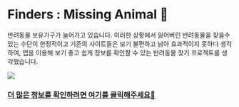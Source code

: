# Finders : Missing Animal 🐾
반려동물 보유가구가 늘어가고 있습니다. 
이러한 상황에서 잃어버린 반려동물을 찾을수 있는 수단이 한정적이고 기존의 사이트들은 보기 불편하고 낡아 효과적이지 못하다 생각하여,
맵을 이용해 보기 좋고 쉽게 정보를 확인할 수 있는 반려동물 찾기 프로젝트를 생각했습니다.

<img src="https://s3.us-west-2.amazonaws.com/secure.notion-static.com/ddacd8ef-f5e7-41e4-b53c-b44be89c59bb/.gif?X-Amz-Algorithm=AWS4-HMAC-SHA256&X-Amz-Credential=AKIAT73L2G45O3KS52Y5%2F20210202%2Fus-west-2%2Fs3%2Faws4_request&X-Amz-Date=20210202T012847Z&X-Amz-Expires=86400&X-Amz-Signature=cf94cd678b423ad16cec10f0f5a439f4348c7a3bbce6ee6fc30ac86c7786996b&X-Amz-SignedHeaders=host" />

<a href="https://github.com/codestates/Missing_Animal_Client/wiki"><h3>더 많은 정보를 확인하려면 여기를 클릭해주세요🐾<h3></a>
